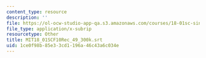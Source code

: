 ```yaml
---
content_type: resource
description: ''
file: https://ol-ocw-studio-app-qa.s3.amazonaws.com/courses/18-01sc-single-variable-calculus-fall-2010/1ce0f98b85e33cd1196a46c43a6c034e_MIT18_01SCF10Rec_49_300k.srt
file_type: application/x-subrip
resourcetype: Other
title: MIT18_01SCF10Rec_49_300k.srt
uid: 1ce0f98b-85e3-3cd1-196a-46c43a6c034e
---
```

